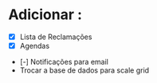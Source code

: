 # Adicionar :

-   [x] Lista de Reclamações
-   [x] Agendas
-   [-] Notificações para email
-   Trocar a base de dados para scale grid
